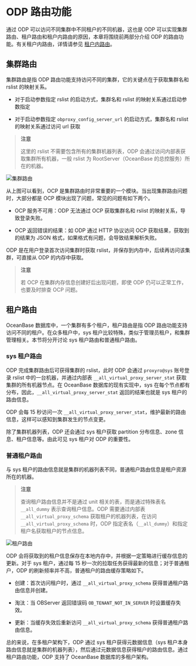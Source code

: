 # ODP 路由功能

通过 ODP 可以访问不同集群中不同租户的不同机器，这也是 ODP 可以实现集群路由、租户路由和租户内路由的原因，本章将围绕前两部分介绍 ODP 的路由功能。有关租户内路由，详情请参见 [租户内路由](3.intra-tenant-routing.md)。

## 集群路由

集群路由是指 ODP 路由功能支持访问不同的集群，它的关键点在于获取集群名和 rslist 的映射关系。

* 对于启动参数指定 rslist 的启动方式，集群名和 rslist 的映射关系通过启动参数指定

* 对于启动参数指定 `obproxy_config_server_url` 的启动方式，集群名和 rslist 的映射关系通过访问 url 获取

> **注意**
>
> 这里的 rslist 不需要包含所有的集群机器列表，ODP 会通过访问内部表获取集群所有机器，一般 rslist 为 RootServer（OceanBase 的总控服务）所在的机器。

![集群路由](https://obbusiness-private.oss-cn-shanghai.aliyuncs.com/doc/img/odp/V4.0.0/zh-CN/6.data-routing/2.routing-function-01.png)

从上图可以看到，OCP 是集群路由时非常重要的一个模块。当出现集群路由问题时，大部分都是 OCP 模块出现了问题，常见的问题有如下两个。

* OCP 服务不可用：ODP 无法通过 OCP 获取集群名和 rslist 的映射关系，导致登录失败。

* OCP 返回错误的结果：如 ODP 通过 HTTP 协议访问 OCP 获取结果，获取到的结果为 JSON 格式，如果格式有问题，会导致结果解析失败。

ODP 是在用户登录首次访问集群时获取 rslist，并保存到内存中，后续再访问该集群，可直接从 ODP 的内存中获取。

> **注意**
>
> 若 OCP 在集群内存信息创建好后出现问题，即使 ODP 仍可以正常工作，也要及时排查 OCP 问题。

## 租户路由

OceanBase 数据库中，一个集群有多个租户，租户路由是指 ODP 路由功能支持访问不同的租户。在众多租户中，sys 租户比较特殊，类似于管理员租户，和集群管理相关。本节将分开讨论 sys 租户路由和普通租户路由。

### sys 租户路由

ODP 完成集群路由后可获得集群的 rslist，此时 ODP 会通过 `proxyro@sys` 账号登录 rslist 中的一台机器，并通过内部表 `__all_virtual_proxy_server_stat` 获取集群的所有机器节点。在 OceanBase 数据库的现有实现中，sys 在每个节点都有分布，因此，`__all_virtual_proxy_server_stat` 返回的结果也就是 sys 租户的路由信息。

ODP 会每 15 秒访问一次 `__all_virtual_proxy_server_stat`，维护最新的路由信息，这样可以感知到集群发生的节点变更。

除了集群机器列表，ODP 还会通过 sys 租户获取 partition 分布信息、zone 信息、租户信息等。由此可见 sys 租户对 ODP 的重要性。

### 普通租户路由

与 sys 租户的路由信息就是集群的机器列表不同，普通租户路由信息是租户资源所在的机器。

> **注意**
>
> 查询租户路由信息并不是通过 unit 相关的表，而是通过特殊表名 `__all_dummy` 表示查询租户信息。ODP 需要通过内部表 `__all_virtual_proxy_schema` 获取租户的机器列表，在访问 `__all_virtual_proxy_schema` 时，ODP 指定表名（`__all_dummy`）和指定租户名获取租户的节点信息。

![租户路由](https://obbusiness-private.oss-cn-shanghai.aliyuncs.com/doc/img/odp/V4.0.0/zh-CN/6.data-routing/2.routing-function-02.png)

ODP 会将获取到的租户信息保存在本地内存中，并根据一定策略进行缓存信息的更新。对于 sys 租户，通过每 15 秒一次的拉取任务获得最新的信息；对于普通租户，ODP 的刷新频率并不高，普通租户的路由缓存策略如下。

* 创建：首次访问租户时，通过 `__all_virtual_proxy_schema` 获得普通租户路由信息并创建。

* 淘汰：当 OBServer 返回错误码 `OB_TENANT_NOT_IN_SERVER` 时设置缓存失效。

* 更新：当缓存失效后重新访问 `__all_virtual_proxy_schema` 获得普通租户路由信息。

总的来说，在多租户架构下，ODP 通过 sys 租户获得元数据信息（sys 租户本身路由信息就是集群的机器列表），然后通过元数据信息获得租户的路由信息。通过租户路由功能，ODP 支持了 OceanBase 数据库的多租户架构。
